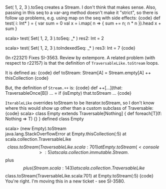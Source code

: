 Set( 1, 2, 3 ).toSeq creates a Stream. I don't think that makes sense. Also, passing in this seq to a var-arg method doesn't make it "strict", so there is follow up problems, e.g. using map on the seq with side effects:
{code}
def test( i: Int* ) = {
   var sum = 0
   val x = i.map( n => { sum += n; n * n }).head
   x + sum
}

scala> test( Set( 1, 2, 3 ).toSeq: _* )
res2: Int = 2

scala> test( Set( 1, 2, 3 ).toIndexedSeq: _* )
res3: Int = 7
{code}

(In r22321) Fixes SI-3563. Review by extempore.
A related problem (with respect to r22157) is that the definition of `TraversableLike.toStream` loops.

It is defined as:
{code}
def toStream: Stream[A] = Stream.empty[A] ++ thisCollection
{code}

But, the definition of `Stream.++` is:
{code}
  def ++[...](that: TraversableOnce[B]) ... =
   if (isEmpty) that.toStream
   ...
{code}

`IterableLike` overrides toStream to be Iterator.toStream, so I don't know where this would show up other than a custom subclass of Traversable:
{code}
scala> class Empty extends Traversable[Nothing] { def foreach[T](f: Nothing => T) {} }
defined class Empty

scala> (new Empty).toStream                                                           
java.lang.StackOverflowError
        at Empty.thisCollection(<console>:5)
        at scala.collection.TraversableLike$$class.toStream(TraversableLike.scala:701)
        at Empty.toStream(<console>:5)
        at scala.collection.immutable.Stream.$$plus$$plus(Stream.scala:143)
        at scala.collection.TraversableLike$$class.toStream(TraversableLike.scala:701)
        at Empty.toStream(<console>:5)
{code}
You're right. I'm moving this in a new ticket - see SI-3580.
